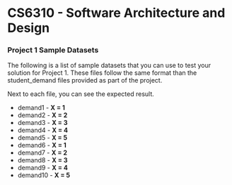 # CS6310 - Software Architecture and Design 

### Project 1 Sample Datasets

The following is a list of sample datasets that you can use to test your solution for Project 1. These files follow the same format than the student_demand files provided as part of the project.

Next to each file, you can see the expected result.

* demand1 - __X = 1__
* demand2 - __X = 2__
* demand3 - __X = 3__
* demand4 - __X = 4__
* demand5 - __X = 5__
* demand6 - __X = 1__
* demand7 - __X = 2__
* demand8 - __X = 3__
* demand9 - __X = 4__
* demand10 - __X = 5__
